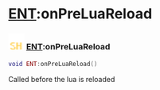 # [ENT](../ent/README.md):onPreLuaReload

### <img src="../../.gitbook/assets/shared.png" width="32" height="32" /> [ENT](../ent/README.md):onPreLuaReload

```lua
void ENT:onPreLuaReload()
```

Called before the lua is reloaded<br>
